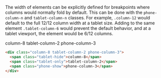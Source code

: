 The width of elements can be explicitly defined for breakpoints where columns would normally fold by default. This can be done with the `phone-column-n` and `tablet-column-n` classes. For example, `.column-12` would default to the full 12/12 column width at a tablet size. Adding to the same element `.tablet-column-6` would prevent the default behavior, and at a tablet viewport, the element would be 6/12 columns.

<div class="grid-example clearfix">
  <div class="column-8 tablet-column-2 phone-column-3">
    <span class="tablet-hide">column-8</span>
    <span class="tablet-only">tablet-column-2</span>
    <span class="phone-show">phone-column-3</span>
  </div>
</div>

```html
<div class="column-8 tablet-column-2 phone-column-3">
  <span class="tablet-hide">column-8</span>
  <span class="tablet-only">tablet-column-2</span>
  <span class="phone-show">phone-column-3</span>
</div>
```
